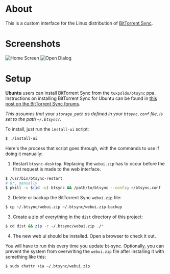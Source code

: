 # About

This is a custom interface for the Linux distribution of [BitTorrent
Sync](http://labs.bittorrent.com/experiments/sync.html).

# Screenshots

![Home Screen](https://i.imgur.com/JonBmtb.png)
![Open Dialog](https://i.imgur.com/8sAdW5g.png)

# Setup

**Ubuntu** users can install BitTorrent Sync from the `tuxpoldo/btsync` ppa.
Instructions on installing BitTorrent Sync for Ubuntu can be found in
[this post on the BitTorrent Sync forums](http://forum.bittorrent.com/topic/19560-debian-and-ubuntu-desktop-packages-for-bittorrent-sync/).

*This assumes that your `storage_path` as defined in your `btsync.conf`
file, is set to the path `~/.btsync/`.*

To install, just run the `install-ui` script:
```bash
$ ./install-ui
```

Here's the process that script goes through, with the commands to use if
doing it manually:

1. Restart `btsync-desktop`. Replacing the `webui.zip` has to occur
before the first request is made to the web interface.
```bash
$ /usr/bin/btsync-restart
# Or, manually
$ pkill -u $(id -u) btsync && /path/to/btsync --config ~/btsync.conf
```

2. Delete or backup the BitTorrent Sync `webui.zip` file:
```bash
$ cp ~/.btsync/webui.zip ~/.btsync/webui.zip.backup
```

3. Create a zip of everything in the `dist` directory of this project:
```bash
$ cd dist && zip -r ~/.btsync/webui.zip ./*
```

4. The new web ui should be installed. Open a browser to check it out.

You will have to run this every time you update bt-sync. Optionally,
you can prevent the system from overwriting the `webui.zip` file after
installing it with something like this:
```bash
$ sudo chattr +ia ~/.btsync/webui.zip
```
